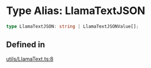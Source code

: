# Type Alias: LlamaTextJSON

```ts
type LlamaTextJSON: string | LlamaTextJSONValue[];
```

## Defined in

[utils/LlamaText.ts:8](https://github.com/withcatai/node-llama-cpp/blob/6405ee945e792651123189aae2612212095765b6/src/utils/LlamaText.ts#L8)
